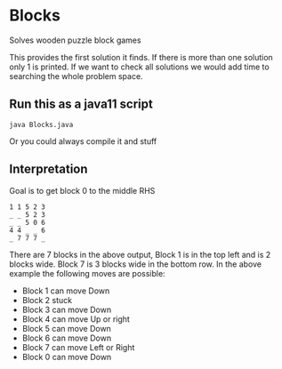 # Blocks
Solves wooden puzzle block games

This provides the first solution it finds. If there is more than one solution only 1 is printed. If we want to check all
solutions we would add time to searching the whole problem space. 

## Run this as a java11 script
 ``` java Blocks.java ```
 
 Or you could always compile it and stuff
 
## Interpretation

 Goal is to get block 0 to the middle RHS 
 ```
 1 1 5 2 3 
_ _ 5 2 3 
_ _ 5 0 6 
4 4 _ _ 6 
_ 7 7 7 _ 
```
There are 7 blocks in the above output, Block 1 is in the top left and is 2 blocks wide. Block 7 is 3 blocks wide in the bottom row.
In the above example the following moves are possible:
* Block 1  can move Down
* Block 2  stuck
* Block 3  can move Down
* Block 4  can move Up or right
* Block 5  can move Down
* Block 6  can move Down
* Block 7  can move Left or Right
* Block 0  can move Down
